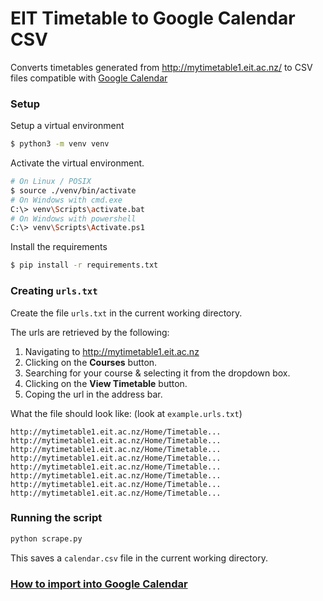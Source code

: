 # EIT Timetable to Google Calendar CSV

Converts timetables generated from http://mytimetable1.eit.ac.nz/ to CSV files compatible with [Google Calendar](https://calendar.google.com)


### Setup
Setup a virtual environment
```bash
$ python3 -m venv venv
```
Activate the virtual environment.
```bash
# On Linux / POSIX
$ source ./venv/bin/activate
# On Windows with cmd.exe
C:\> venv\Scripts\activate.bat
# On Windows with powershell
C:\> venv\Scripts\Activate.ps1
```
Install the requirements
```bash
$ pip install -r requirements.txt
```

### Creating `urls.txt`
Create the file `urls.txt` in the current working directory.

The urls are retrieved by the following:
1. Navigating to http://mytimetable1.eit.ac.nz
2. Clicking on the **Courses** button.
3. Searching for your course & selecting it from the dropdown box.
4. Clicking on the **View Timetable** button.
5. Coping the url in the address bar.

What the file should look like: (look at `example.urls.txt`)

```
http://mytimetable1.eit.ac.nz/Home/Timetable...
http://mytimetable1.eit.ac.nz/Home/Timetable...
http://mytimetable1.eit.ac.nz/Home/Timetable...
http://mytimetable1.eit.ac.nz/Home/Timetable...
http://mytimetable1.eit.ac.nz/Home/Timetable...
http://mytimetable1.eit.ac.nz/Home/Timetable...
http://mytimetable1.eit.ac.nz/Home/Timetable...
http://mytimetable1.eit.ac.nz/Home/Timetable...

```

### Running the script
```bash
python scrape.py
```
This saves a `calendar.csv` file in the current working directory.

### [How to import into Google Calendar](https://support.google.com/calendar/answer/37118?co=GENIE.Platform%3DDesktop&hl=en)

